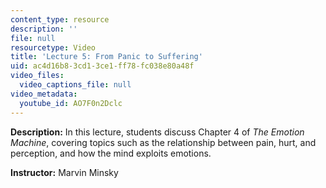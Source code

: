 ```yaml
---
content_type: resource
description: ''
file: null
resourcetype: Video
title: 'Lecture 5: From Panic to Suffering'
uid: ac4d16b8-3cd1-3ce1-ff78-fc038e80a48f
video_files:
  video_captions_file: null
video_metadata:
  youtube_id: AO7F0n2Dclc
---
```


**Description:** In this lecture, students discuss Chapter 4 of _The Emotion Machine_, covering topics such as the relationship between pain, hurt, and perception, and how the mind exploits emotions.

**Instructor:** Marvin Minsky